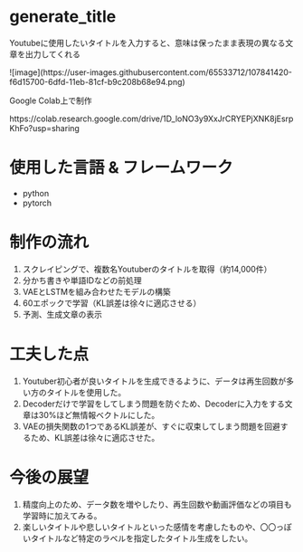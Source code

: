 # generate_title

<p>Youtubeに使用したいタイトルを入力すると、意味は保ったまま表現の異なる文章を出力してくれる</p>
![image](https://user-images.githubusercontent.com/65533712/107841420-f6d15700-6dfd-11eb-81cf-b9c208b68e94.png)


<p>Google Colab上で制作</p>
https://colab.research.google.com/drive/1D_loNO3y9XxJrCRYEPjXNK8jEsrpKhFo?usp=sharing

# 使用した言語 & フレームワーク
<ul>
  <li>python</li>
  <li>pytorch</li>
</ul>

# 制作の流れ
<ol>
  <li>スクレイピングで、複数名Youtuberのタイトルを取得（約14,000件）</li>
  <li>分かち書きや単語IDなどの前処理</li>
  <li>VAEとLSTMを組み合わせたモデルの構築</li>
  <li>60エポックで学習（KL誤差は徐々に適応させる）</li>
  <li>予測、生成文章の表示</li>
</ol>

# 工夫した点
<ol>
  <li>Youtuber初心者が良いタイトルを生成できるように、データは再生回数が多い方のタイトルを使用した。</li>
  <li>Decoderだけで学習をしてしまう問題を防ぐため、Decoderに入力をする文章は30%ほど無情報ベクトルにした。</li>
  <li>VAEの損失関数の1つであるKL誤差が、すぐに収束してしまう問題を回避するため、KL誤差は徐々に適応させた。</li>
</ol>

# 今後の展望
<ol>
  <li>精度向上のため、データ数を増やしたり、再生回数や動画評価などの項目も学習時に加えてみる。</li>
  <li>楽しいタイトルや悲しいタイトルといった感情を考慮したものや、〇〇っぽいタイトルなど特定のラベルを指定したタイトル生成をしたい。</li>
</ol>
